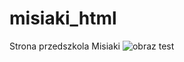 # misiaki_html
Strona przedszkola Misiaki
![obraz](https://user-images.githubusercontent.com/31259850/211199512-5683d637-94d0-4981-8baf-f8005d9df1fd.png)
test
